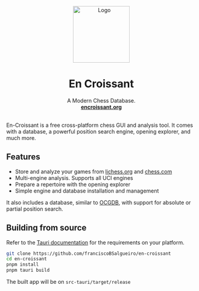 <p align="center">
  <a href="#">
    
  </a>
  <p align="center">
   <img width="150" height="150" src="https://github.com/franciscoBSalgueiro/en-croissant/blob/master/src-tauri/icons/icon.png" alt="Logo">
  </p>
  <h1 align="center"><b>En Croissant</b></h1>
  <p align="center">
  A Modern Chess Database.
    <br />
    <a href="https://encroissant.org"><strong>encroissant.org</strong></a>
    <br />
    <br />
  </p>
</p>


En-Croissant is a free cross-platform chess GUI and analysis tool. It comes with a database, a powerful position search engine, opening explorer, and much more.

## Features

* Store and analyze your games from [lichess.org](https://lichess.org) and [chess.com](https://chess.com)
* Multi-engine analysis. Supports all UCI engines
* Prepare a repertoire with the opening explorer
* Simple engine and database installation and management

It also includes a database, similar to [OCGDB](https://github.com/nguyenpham/ocgdb), with support for absolute or partial position search.


## Building from source

Refer to the [Tauri documentation](https://tauri.app/v1/guides/getting-started/prerequisites) for the requirements on your platform.


```bash
git clone https://github.com/franciscoBSalgueiro/en-croissant
cd en-croissant
pnpm install
pnpm tauri build
```

The built app will be on `src-tauri/target/release`